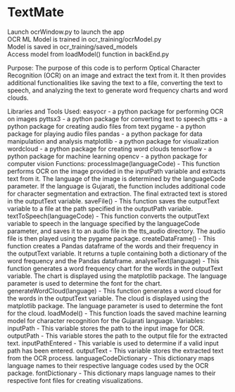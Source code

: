 # TextMate

Launch ocrWindow.py to launch the app <br/>
OCR ML Model is trained in ocr_training/ocrModel.py <br/>
Model is saved in ocr_training/saved_models <br/>
Access model from loadModel() function in backEnd.py

Purpose:
The purpose of this code is to perform Optical Character Recognition (OCR) on an image and extract the text from it. It then provides additional functionalities like saving the text to a file, converting the text to speech, and analyzing the text to generate word frequency charts and word clouds.

Libraries and Tools Used:
easyocr - a python package for performing OCR on images
pyttsx3 - a python package for converting text to speech
gtts - a python package for creating audio files from text
pygame - a python package for playing audio files
pandas - a python package for data manipulation and analysis
matplotlib - a python package for visualization
wordcloud - a python package for creating word clouds
tensorflow - a python package for machine learning
opencv - a python package for computer vision
Functions:
processImage(languageCode) - This function performs OCR on the image provided in the inputPath variable and extracts text from it. The language of the image is determined by the languageCode parameter. If the language is Gujarati, the function includes additional code for character segmentation and extraction. The final extracted text is stored in the outputText variable.
saveFile() - This function saves the outputText variable to a file at the path specified in the outputPath variable.
textToSpeech(languageCode) - This function converts the outputText variable to speech in the language specified by the languageCode parameter, and saves it to an audio file in the tts_audio directory. The audio file is then played using the pygame package.
createDataFrame() - This function creates a Pandas dataframe of the words and their frequency in the outputText variable. It returns a tuple containing both a dictionary of the word frequency and the Pandas dataframe.
analyseText(language) - This function generates a word frequency chart for the words in the outputText variable. The chart is displayed using the matplotlib package. The language parameter is used to determine the font for the chart.
generateWordCloud(language) - This function generates a word cloud for the words in the outputText variable. The cloud is displayed using the matplotlib package. The language parameter is used to determine the font for the cloud.
loadModel() - This function loads the saved machine learning model for character recognition for the Gujarati language.
Variables:
inputPath - This variable stores the path to the input image for OCR.
outputPath - This variable stores the path to the output file for the extracted text.
inputPathEntered - This variable is used to determine if a valid input path has been entered.
outputText - This variable stores the extracted text from the OCR process.
languageCodeDictionary - This dictionary maps language names to their respective language codes used by the OCR package.
fontDictionary - This dictionary maps language names to their respective font files for creating visualizations.
